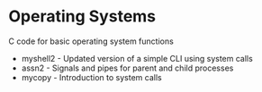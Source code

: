 # Operating Systems
C code for basic operating system functions

- myshell2 - Updated version of a simple CLI using system calls
- assn2 - Signals and pipes for parent and child processes
- mycopy - Introduction to system calls

